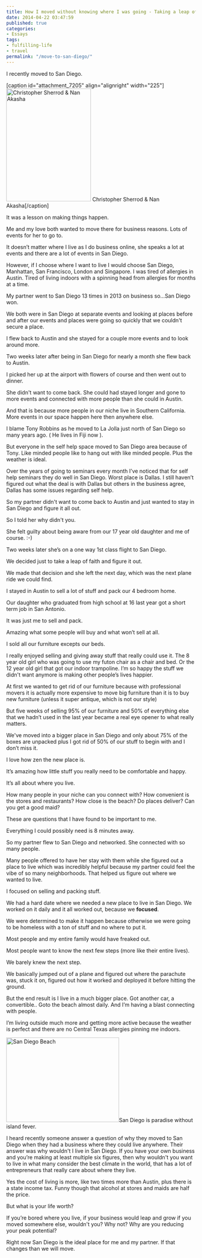```yaml
---
title: How I moved without knowing where I was going - Taking a leap of faith
date: 2014-04-22 03:47:59
published: true
categories:
- Essays
tags:
- fulfilling-life
- travel
permalink: "/move-to-san-diego/"
---
```

I recently moved to San Diego.

[caption id="attachment_7205" align="alignright" width="225"]<img class="wp-image-7205 size-medium" src="{{ site.baseurl }}/posts/2014/04/2014-04-01-18.14.53-225x300.jpg" alt="Christopher Sherrod &amp; Nan Akasha" width="225" height="300" /> Christopher Sherrod &amp; Nan Akasha[/caption]

It was a lesson on making things happen.

Me and my love both wanted to move there for business reasons. Lots of events for her to go to.

It doesn’t matter where I live as I do business online, she speaks a lot at events and there are a lot of events in San Diego.

However, if I choose where I want to live I would choose San Diego, Manhattan, San Francisco, London and Singapore. I was tired of allergies in Austin. Tired of living indoors with a spinning head from allergies for months at a time.

My partner went to San Diego 13 times in 2013 on business so…San Diego won.

We both were in San Diego at separate events and looking at places before and after our events and places were going so quickly that we couldn't secure a place.

I flew back to Austin and she stayed for a couple more events and to look around more.

Two weeks later after being in San Diego for nearly a month she flew back to Austin.

I picked her up at the airport with flowers of course and then went out to dinner.

She didn't want to come back. She could had stayed longer and gone to more events and connected with more people than she could in Austin.

And that is because more people in our niche live in Southern California. More events in our space happen here then anywhere else.

I blame Tony Robbins as he moved to La Jolla just north of San Diego so many years ago. ( He lives in Fiji now ).

But everyone in the self help space moved to San Diego area because of Tony. Like minded people like to hang out with like minded people. Plus the weather is ideal.

Over the years of going to seminars every month I’ve noticed that for self help seminars they do well in San Diego. Worst place is Dallas. I still haven’t figured out what the deal is with Dallas but others in the business agree, Dallas has some issues regarding self help.

So my partner didn't want to come back to Austin and just wanted to stay in San Diego and figure it all out.

So I told her why didn't you.

She felt guilty about being aware from our 17 year old daughter and me of course. :-)

Two weeks later she’s on a one way 1st class flight to San Diego.

We decided just to take a leap of faith and figure it out.

We made that decision and she left the next day, which was the next plane ride we could find.

I stayed in Austin to sell a lot of stuff and pack our 4 bedroom home.

Our daughter who graduated from high school at 16 last year got a short term job in San Antonio.

It was just me to sell and pack.

Amazing what some people will buy and what won’t sell at all.

I sold all our furniture excepts our beds.

I really enjoyed selling and giving away stuff that really could use it. The 8 year old girl who was going to use my futon chair as a chair and bed. Or the 12 year old girl that got our indoor trampoline. I’m so happy the stuff we didn't want anymore is making other people’s lives happier.

At first we wanted to get rid of our furniture because with professional movers it is actually more expensive to move big furniture than it is to buy new furniture (unless it super antique, which is not our style)

But five weeks of selling 95% of our furniture and 50% of everything else that we hadn’t used in the last year became a real eye opener to what really matters.

We've moved into a bigger place in San Diego and only about 75% of the boxes are unpacked plus I got rid of 50% of our stuff to begin with and I don’t miss it.

I love how zen the new place is.

It’s amazing how little stuff you really need to be comfortable and happy.

It’s all about where you live.

How many people in your niche can you connect with? How convenient is the stores and restaurants? How close is the beach? Do places deliver? Can you get a good maid?

These are questions that I have found to be important to me.

Everything I could possibly need is 8 minutes away.

So my partner flew to San Diego and networked. She connected with so many people.

Many people offered to have her stay with them while she figured out a place to live which was incredibly helpful because my partner could feel the vibe of so many neighborhoods. That helped us figure out where we wanted to live.

I focused on selling and packing stuff.

We had a hard date where we needed a new place to live in San Diego. We worked on it daily and it all worked out, because we **focused**.

We were determined to make it happen because otherwise we were going to be homeless with a ton of stuff and no where to put it.

Most people and my entire family would have freaked out.

Most people want to know the next few steps (more like their entire lives).

We barely knew the next step.

We basically jumped out of a plane and figured out where the parachute was, stuck it on, figured out how it worked and deployed it before hitting the ground.

But the end result is I live in a much bigger place. Got another car, a convertible.. Goto the beach almost daily. And I’m having a blast connecting with people.

I’m living outside much more and getting more active because the weather is perfect and there are no Central Texas allergies pinning me indoors.

<img class="alignright size-medium wp-image-7211" src="{{ site.baseurl }}/posts/2014/04/IMG_3763-300x225.jpg" alt="San Diego Beach" width="300" height="225" />San Diego is paradise without island fever.

I heard recently someone answer a question of why they moved to San Diego when they had a business where they could live anywhere. Their answer was why wouldn't I live in San Diego. If you have your own business and you’re making at least multiple six figures, then why wouldn't you want to live in what many consider the best climate in the world, that has a lot of entrepreneurs that really care about where they live.

Yes the cost of living is more, like two times more than Austin, plus there is a state income tax. Funny though that alcohol at stores and maids are half the price.

But what is your life worth?

If you’re bored where you live, if your business would leap and grow if you moved somewhere else, wouldn't you? Why not? Why are you reducing your peak potential?

Right now San Diego is the ideal place for me and my partner. If that changes than we will move.</p>
